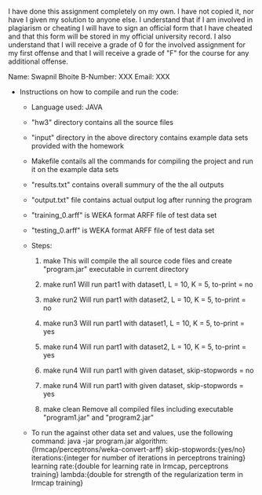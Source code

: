 I have done this assignment completely on my own. I have not copied it, nor
have I given my solution to anyone else. I understand that if I am involved in
plagiarism or cheating I will have to sign an official form that I have
cheated and that this form will be stored in my official university record. I
also understand that I will receive a grade of 0 for the involved assignment
for my first offense and that I will receive a grade of "F" for the course for
any additional offense.

Name: 		Swapnil Bhoite
B-Number:	XXX
Email:		XXX

- Instructions on how to compile and run the code:
	- Language used: JAVA
	- "hw3" directory contains all the source files
	- "input" directory in the above directory contains example data sets provided with the homework
	- Makefile contails all the commands for compiling the project and run it on the example data sets
	- "results.txt" contains overall summury of the the all outputs
	- "output.txt" file contains actual output log after running the program
	- "training_0.arff" is WEKA format ARFF file of test data set
	- "testing_0.arff" is WEKA format ARFF file of test data set
	- Steps:
		1. make
			This will compile the all source code files and create "program.jar" executable in current directory

		2. make run1
			Will run part1 with dataset1, L = 10, K = 5, to-print = no

		3. make run2
			Will run part1 with dataset2, L = 10, K = 5, to-print = no

		4. make run3
			Will run part1 with dataset1, L = 10, K = 5, to-print = yes

		5. make run4
			Will run part1 with dataset2, L = 10, K = 5, to-print = yes

		6. make run4
			Will run part1 with given dataset, skip-stopwords = no

		7. make run4
			Will run part1 with given dataset, skip-stopwords = yes

		8. make clean
			Remove all compiled files including executable "program1.jar" and "program2.jar"

	- To run the against other data set and values, use the following command:
		java -jar program.jar <algorithm> <training-set-dir> <test-set-dir> <skip-stopwords> <iterations> <learning rate> <lambda> <path for training.arff> <path for testing.arff>
			algorithm:{lrmcap/perceptrons/weka-convert-arff}
			skip-stopwords:{yes/no}
			iterations:{integer for number of iterations in perceptrons training}
			learning rate:{double for learning rate in lrmcap, perceptrons training}
			lambda:{double for strength of the regularization term in lrmcap training}
